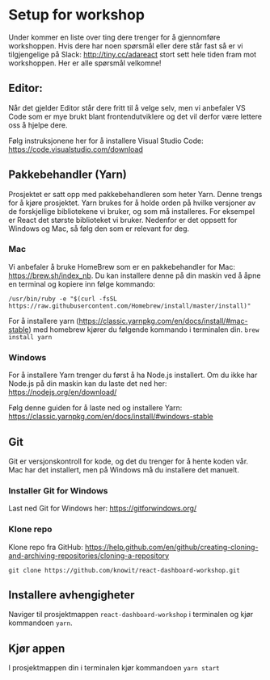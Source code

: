 # Setup for workshop
Under kommer en liste over ting dere trenger for å gjennomføre workshoppen. Hvis dere har noen spørsmål eller dere står fast så er vi tilgjengelige på Slack: http://tiny.cc/adareact stort sett hele tiden fram mot workshoppen. Her er alle spørsmål velkomne!

## Editor:
Når det gjelder Editor står dere fritt til å velge selv, men vi anbefaler VS Code som er mye brukt blant frontendutviklere og det vil derfor være lettere oss å hjelpe dere.

Følg instruksjonene her for å installere Visual Studio Code: https://code.visualstudio.com/download

## Pakkebehandler (Yarn)
Prosjektet er satt opp med pakkebehandleren som heter Yarn. Denne trengs for å kjøre prosjektet. Yarn brukes for å holde orden på hvilke versjoner av de forskjellige bibliotekene vi bruker, og som må installeres. For eksempel er React det største biblioteket vi bruker. Nedenfor er det oppsett for Windows og Mac, så følg den som er relevant for deg.

### Mac
Vi anbefaler å bruke HomeBrew som er en pakkebehandler for Mac: https://brew.sh/index_nb. Du kan installere denne på din maskin ved å åpne en terminal og kopiere inn følge kommando: 

``` /usr/bin/ruby -e "$(curl -fsSL https://raw.githubusercontent.com/Homebrew/install/master/install)" ```

For å installere yarn (https://classic.yarnpkg.com/en/docs/install/#mac-stable) med homebrew kjører du følgende kommando i terminalen din.
``` brew install yarn ```

### Windows
For å installere Yarn trenger du først å ha Node.js installert. Om du ikke har Node.js på din maskin kan du laste det ned her: https://nodejs.org/en/download/

Følg denne guiden for å laste ned og installere Yarn: https://classic.yarnpkg.com/en/docs/install/#windows-stable

## Git
Git er versjonskontroll for kode, og det du trenger for å hente koden vår. Mac har det installert, men på Windows må du installere det manuelt.

### Installer Git for Windows
Last ned Git for Windows her: https://gitforwindows.org/

###  Klone repo
Klone repo fra GitHub: https://help.github.com/en/github/creating-cloning-and-archiving-repositories/cloning-a-repository

`git clone https://github.com/knowit/react-dashboard-workshop.git`

## Installere avhengigheter
Naviger til prosjektmappen `react-dashboard-workshop` i terminalen og kjør kommandoen `yarn`.

## Kjør appen
I prosjektmappen din i terminalen kjør kommandoen `yarn start`


